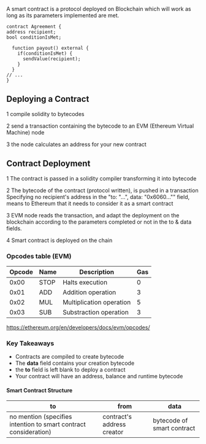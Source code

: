 

A smart contract is a protocol deployed on Blockchain which will work as long as its parameters implemented are met. 
```
contract Agreement {
address recipient;
bool conditionIsMet;

  function payout() external {
    if(conditionIsMet) {
      sendValue(recipient);
    }
  }
// ...
}
```

## Deploying a Contract
1  compile solidity to bytecodes

2  send a transaction containing the bytecode to an EVM (Ethereum Virtual Machine) node

3  the node calculates an address for your new contract

## Contract Deployment

1  The contract is passed in a solidity compiler transforming it into bytecode

2  The bytecode of the contract (protocol written), is pushed in a transaction 
    Specifying no recipient's address in the "to: "...", data: "0x6060..."" field, means to Ethereum that it needs to consider it as a smart contract
    
3  EVM node reads the transaction, and adapt the deployment on the blockchain according to the parameters completed or not in the to & data fields.

4  Smart contract is deployed on the chain

### Opcodes table (EVM)
| Opcode  | Name | Description | Gas |
| ------------- | ------------- | ------------- | ------------- |
| 0x00  | STOP  | Halts execution | 0 |
| 0x01  | ADD  | Addition operation | 3 |
| 0x02  | MUL  | Multiplication operation | 5 |
| 0x03 | SUB  | Substraction operation | 3 |

https://ethereum.org/en/developers/docs/evm/opcodes/

### Key Takeaways
-  Contracts are compiled to create bytecode
-  The **data** field contains your creation bytecode
-  the **to** field is left blank to deploy a contract
-  Your contract will have an address, balance and runtime bytecode

#### Smart Contract Structure
| to | from | data |
| ------------- | ------------- | ------------- |
| no mention (specifies intention to smart contract consideration) | contract's address creator  | bytecode of smart contract | 
